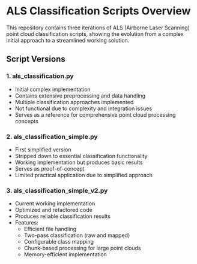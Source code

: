# ALS Classification Scripts Overview

This repository contains three iterations of ALS (Airborne Laser Scanning) point cloud classification scripts, showing the evolution from a complex initial approach to a streamlined working solution.

## Script Versions

### 1. als_classification.py
- Initial complex implementation
- Contains extensive preprocessing and data handling
- Multiple classification approaches implemented
- Not functional due to complexity and integration issues
- Serves as a reference for comprehensive point cloud processing concepts

### 2. als_classification_simple.py
- First simplified version
- Stripped down to essential classification functionality
- Working implementation but produces basic results
- Serves as proof-of-concept
- Limited practical application due to simplified approach

### 3. als_classification_simple_v2.py
- Current working implementation
- Optimized and refactored code
- Produces reliable classification results
- Features:
  - Efficient file handling
  - Two-pass classification (raw and mapped)
  - Configurable class mapping
  - Chunk-based processing for large point clouds
  - Memory-efficient implementation